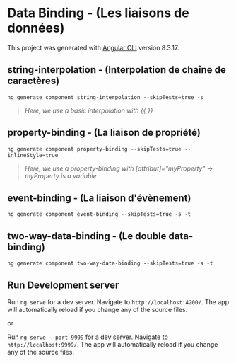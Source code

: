 # Data Binding - (Les liaisons de données)

This project was generated with [Angular CLI](https://github.com/angular/angular-cli) version 8.3.17.

## string-interpolation - (Interpolation de chaîne de caractères)
```
ng generate component string-interpolation --skipTests=true -s
```
> *Here, we use a basic interpolation with {{ }}*

## property-binding - (La liaison de propriété)
```
ng generate component property-binding --skipTests=true --inlineStyle=true
```
> *Here, we use a property-binding with [attribut]="myProperty" -> myProperty is a variable*

## event-binding - (La liaison d'évènement)
```
ng generate component event-binding --skipTests=true -s -t
```

## two-way-data-binding - (Le double data-binding)
```
ng generate component two-way-data-binding --skipTests=true -s -t
```

## Run Development server

Run ``` ng serve ``` for a dev server. Navigate to `http://localhost:4200/`. The app will automatically reload if you change any of the source files.

or

Run ``` ng serve --port 9999 ``` for a dev server. Navigate to `http://localhost:9999/`. The app will automatically reload if you change any of the source files.